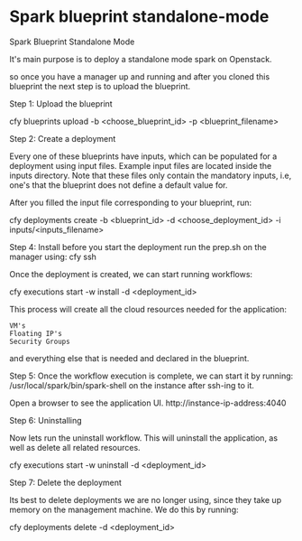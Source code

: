 
# Spark blueprint standalone-mode
 
Spark Blueprint Standalone Mode

It's main purpose is to deploy a standalone mode spark on Openstack.

so once you have a manager up and running and after you cloned this blueprint the next step is to upload the blueprint.

Step 1: Upload the blueprint

cfy blueprints upload -b <choose_blueprint_id> -p <blueprint_filename>

Step 2: Create a deployment

Every one of these blueprints have inputs, which can be populated for a deployment using input files.
Example input files are located inside the inputs directory.
Note that these files only contain the mandatory inputs, i.e, one's that the blueprint does not define a default value for.

After you filled the input file corresponding to your blueprint, run:

cfy deployments create -b <blueprint_id> -d <choose_deployment_id> -i inputs/<inputs_filename>

Step 4: Install
before you start the deployment run the prep.sh on the manager using: cfy ssh

Once the deployment is created, we can start running workflows:

cfy executions start -w install -d <deployment_id>

This process will create all the cloud resources needed for the application:

    VM's
    Floating IP's
    Security Groups

and everything else that is needed and declared in the blueprint.

Step 5: Once the workflow execution is complete, we can start it by running:
/usr/local/spark/bin/spark-shell
on the instance after ssh-ing to it.

Open a browser to see the application UI. 
http://instance-ip-address:4040

Step 6: Uninstalling

Now lets run the uninstall workflow. This will uninstall the application, as well as delete all related resources.

cfy executions start -w uninstall -d <deployment_id>

Step 7: Delete the deployment

Its best to delete deployments we are no longer using, since they take up memory on the management machine. We do this by running:

cfy deployments delete -d <deployment_id>



